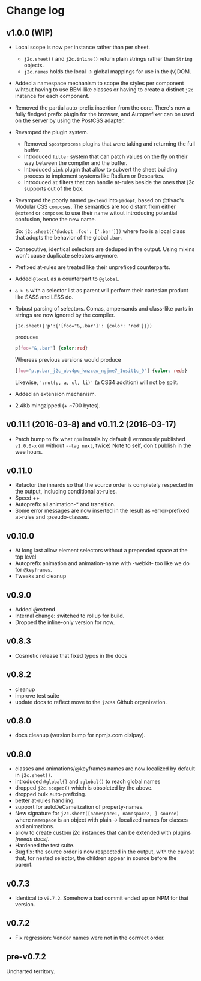 # Change log

## v1.0.0 (WIP)

- Local scope is now per instance rather than per sheet.
  - `j2c.sheet()` and `j2c.inline()` return plain strings rather than
    `String` objects.
  - `j2c.names` holds the local -> global mappings for use in the (v)DOM.
- Added a namespace mechanism to scope the styles per component wihtout having to
  use BEM-like classes or having to create a distinct `j2c` instance for each
  component.
- Removed the partial auto-prefix insertion from the core. There's now a
  fully fledged prefix plugin for the browser, and Autoprefixer can be
  used on the server by using the PostCSS adapter.
- Revamped the plugin system.
  - Removed `$postprocess` plugins that were taking and returning the full
    buffer.
  - Introduced `filter` system that can patch values on the fly on their
    way between the compiler and the buffer.
  - Introduced `sink` plugin that allow to subvert the sheet building
    process to implement systems like Radium or Descartes.
  - Introduced `at` filters that can handle at-rules beside the ones that
    j2c supports out of the box.
- Revamped the poorly named `@extend` into `@adopt`, based on @tivac's
  Modular CSS `composes`. The semantics are too distant from either `@extend`
  or `composes` to use their name witout introducing potential confusion,
  hence the new name.

  So: `j2c.sheet({'@adopt .foo': ['.bar']})` where foo is a local class that
  adopts the behavior of the global `.bar`.
- Consecutive, identical selectors are deduped in the output. Using mixins
  won't cause duplicate selectors anymore.
- Prefixed at-rules are treated like their unprefixed counterparts.
- Added `@local` as a counterpart to `@global`.
- `& > &` with a selector list as parent will perform their cartesian product
  like SASS and LESS do.
- Robust parsing of selectors. Comas, ampersands and class-like parts
  in strings are now ignored by the compiler.

  ```JS
  j2c.sheet({'p':{'[foo="&,.bar"]': {color: 'red'}}})
  ```

  produces

  ```CSS
  p[foo="&,.bar"] {color:red}
  ```

  Whereas previous versions would produce

  ```CSS
  [foo="p,p.bar_j2c_ubv4pc_knzcqw_ngjme7_1usit1c_9"] {color: red;}
  ```

  Likewise, `':not(p, a, ul, li)'` (a CSS4 addition) will not be split.
- Added an extension mechanism.
- 2.4Kb mingzipped (+ ~700 bytes).

## v0.11.1 (2016-03-8) and v0.11.2 (2016-03-17)

- Patch bump to fix what `npm` installs by default (I erronously published `
  v1.0.0-x` on without `--tag next`, twice) Note to self, don't publish in
  the wee hours.

## v0.11.0

- Refactor the innards so that the source order is completely respected in
  the output, including conditional at-rules.
- Speed ++
- Autoprefix all animation-* and transition.
- Some error messages are now inserted in the result as -error-prefixed
  at-rules and :pseudo-classes.

## v0.10.0

- At long last allow element selectors without a prepended space at the top
  level
- Autoprefix animation and animation-name with -webkit- too like we do for
  `@keyframes`.
- Tweaks and cleanup

## v0.9.0

- Added @extend
- Internal change: switched to rollup for build.
- Dropped the inline-only version for now.

## v0.8.3

- Cosmetic release that fixed typos in the docs

## v0.8.2

- cleanup
- improve test suite
- update docs to reflect move to the `j2css` Github organization.

## v0.8.0

- docs cleanup (version bump for npmjs.com dislpay).

## v0.8.0

- classes and animations/@keyframes names are now localized by default in
  `j2c.sheet()`.
- introduced `@global{}` and `:global()` to reach global names
- dropped `j2c.scoped()` which is obsoleted by the above.
- dropped bulk auto-prefixing.
- better at-rules handling.
- support for autoDeCamelization of property-names.
- New signature for `j2c.sheet([namespace1, namespace2, ] source)` where
  `namespace` is an object with plain -> localized names for classes and
  animations.
- allow to create custom j2c instances that can be extended with plugins
  *[needs docs]*.
- Hardened the test suite.
- Bug fix: the source order is now respected in the output, with the caveat
  that, for nested selector, the children appear in source before the parent.

## v0.7.3

- Identical to `v0.7.2`. Somehow a bad commit ended up on NPM for that
  version.

## v0.7.2

- Fix regression: Vendor names were not in the corrrect order.

## pre-v0.7.2

Uncharted territory.